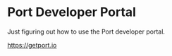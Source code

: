 # Port Developer Portal

Just figuring out how to use the Port developer portal.

https://getport.io
